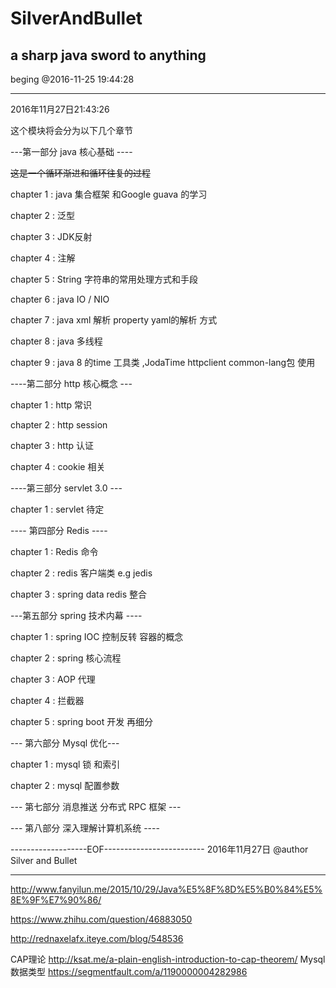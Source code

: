 # SilverAndBullet
a sharp java sword to anything 
---
beging @2016-11-25 19:44:28

----
2016年11月27日21:43:26

这个模块将会分为以下几个章节

---第一部分 java 核心基础 ----

~~这是一个循环渐进和循环往复的过程~~

chapter 1 :  java  集合框架   和Google  guava 的学习

chapter 2 :  泛型

chapter 3 :  JDK反射

chapter 4 : 注解

chapter 5 : String 字符串的常用处理方式和手段

chapter 6 : java IO / NIO

chapter 7 : java xml 解析  property  yaml的解析 方式

chapter 8 : java 多线程

chapter 9 : java 8 的time 工具类 ,JodaTime  httpclient common-lang包 使用

----第二部分 http 核心概念  ---

chapter 1 : http 常识

chapter 2 : http session

chapter 3 : http 认证

chapter 4 : cookie 相关

----第三部分 servlet 3.0 ---

chapter 1 : servlet  待定

---- 第四部分 Redis  ----

chapter 1 : Redis 命令

chapter 2 : redis 客户端类  e.g  jedis

chapter 3 : spring data redis 整合

---第五部分 spring 技术内幕 ----

chapter 1 : spring IOC 控制反转  容器的概念

chapter 2 : spring 核心流程

chapter 3 : AOP 代理

chapter 4 : 拦截器

chapter 5 : spring boot 开发   再细分

--- 第六部分 Mysql 优化---

chapter 1 : mysql 锁 和索引

chapter 2 : mysql 配置参数

--- 第七部分 消息推送   分布式 RPC 框架  ---

--- 第八部分 深入理解计算机系统 ----

-------------------EOF-------------------------
2016年11月27日 @author   Silver and Bullet



------
http://www.fanyilun.me/2015/10/29/Java%E5%8F%8D%E5%B0%84%E5%8E%9F%E7%90%86/


https://www.zhihu.com/question/46883050

http://rednaxelafx.iteye.com/blog/548536

CAP理论
http://ksat.me/a-plain-english-introduction-to-cap-theorem/
Mysql数据类型
https://segmentfault.com/a/1190000004282986
